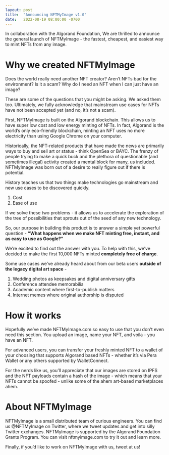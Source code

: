 ```yaml
---
layout: post
title:  "Announcing NFTMyImage v1.0"
date:   2022-08-19 08:00:00 -0700
---
```

In collaboration with the Algorand Foundation, We are thrilled to announce the general launch of NFTMyImage - the fastest, cheapest, and easiest way to mint NFTs from any image.

# Why we created NFTMyImage

Does the world really need another NFT creator? Aren’t NFTs bad for the environment? Is it a scam? Why do I need an NFT when I can just have an image?

These are some of the questions that you might be asking. We asked them too. Ultimately, we fully acknowledge that mainstream use cases for NFTs have not been accepted yet (and no, it’s not a scam).

First, NFTMyImage is built on the Algorand blockchain. This allows us to have super low cost and low energy minting of NFTs. In fact, Algorand is the world’s only eco-friendly blockchain, minting an NFT uses no more electricity than using Google Chrome on your computer.

Historically, the NFT-related products that have made the news are primarily ways to buy and sell art or status - think OpenSea or BAYC. The frenzy of people trying to make a quick buck and the plethora of questionable (and sometimes illegal) activity created a mental block for many, us included. NFTMyImage was born out of a desire to really figure out if there is potential.

History teaches us that two things make technologies go mainstream and new use cases to be discovered quickly.
1. Cost
2. Ease of use

If we solve these two problems - it allows us to accelerate the exploration of the tree of possibilities that sprouts out of the seed of any new technology.

So, our purpose in building this product is to answer a simple yet powerful question - 
**“What happens when we make NFT minting free, instant, and as easy to use as Google?”**

We’re excited to find out the answer with you. To help with this, we’ve decided to make the first 10,000 NFTs minted **completely free of charge**.

Some use cases we’ve already heard about from our beta users **outside of the legacy digital art space** - 
1. Wedding photos as keepsakes and digital anniversary gifts
2. Conference attendee memorabilia
3. Academic content where first-to-publish matters
4. Internet memes where original authorship is disputed

# How it works

Hopefully we’ve made NFTMyImage.com so easy to use that you don’t even need this section. You upload an image, name your NFT, and voila - you have an NFT. 

For advanced users, you can transfer your freshly minted NFT to a wallet of your choosing that supports Algorand based NFTs - whether it’s via Pera Wallet or any others supported by WalletConnect.

For the nerds like us, you’ll appreciate that our images are stored on IPFS and the NFT payloads contain a hash of the image - which means that your NFTs cannot be spoofed - unlike some of the ahem art-based marketplaces ahem.

# About NFTMyImage

NFTMyImage is a small distributed team of curious engineers. You can find us @NFTMyImage on Twitter, where we tweet updates and get into silly Twitter exchanges. NFTMyImage is supported by the Algorand Foundation Grants Program. You can visit nftmyimage.com to try it out and learn more.

Finally, if you’d like to work on NFTMyImage with us, tweet at us!
